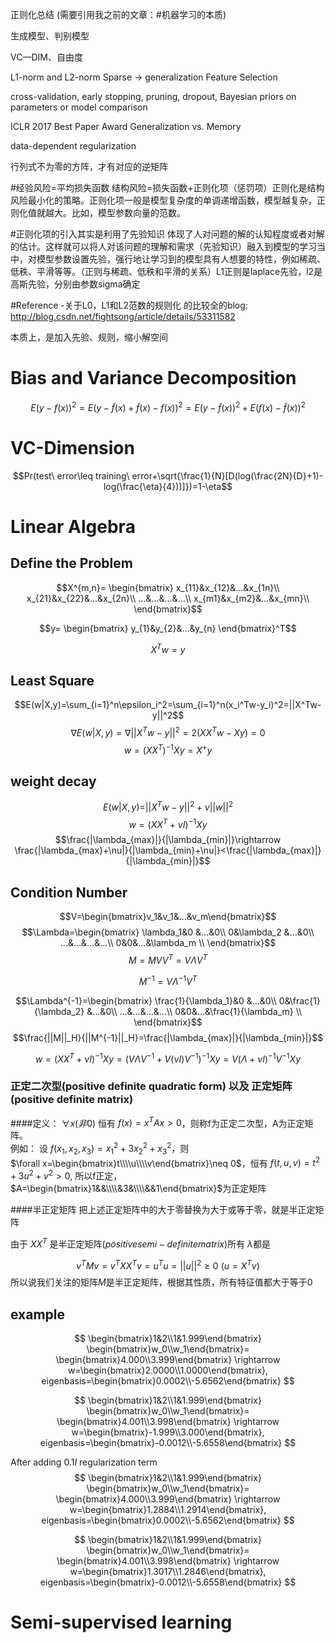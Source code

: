正则化总结
(需要引用我之前的文章：#机器学习的本质)

生成模型、判别模型

VC—DIM、自由度

L1-norm and L2-norm
Sparse -> generalization
Feature Selection

cross-validation, early stopping, pruning, dropout, Bayesian priors on parameters or model comparison

ICLR 2017 Best Paper Award 
Generalization vs. Memory

data-dependent regularization



行列式不为零的方阵，才有对应的逆矩阵


#经验风险=平均损失函数
结构风险=损失函数+正则化项（惩罚项）正则化是结构风险最小化的策略。正则化项一般是模型复杂度的单调递增函数，模型越复杂，正则化值就越大。比如，模型参数向量的范数。

#正则化项的引入其实是利用了先验知识
体现了人对问题的解的认知程度或者对解的估计。这样就可以将人对该问题的理解和需求（先验知识）融入到模型的学习当中，对模型参数设置先验，强行地让学习到的模型具有人想要的特性，例如稀疏、低秩、平滑等等。（正则与稀疏、低秩和平滑的关系）L1正则是laplace先验，l2是高斯先验，分别由参数sigma确定


#Reference
-关于L0，L1和L2范数的规则化 的比较全的blog: http://blog.csdn.net/fightsong/article/details/53311582


本质上，是加入先验、规则，缩小解空间


# Bias and Variance Decomposition
$$E(y-f(x))^2=E(y-\tilde{f}(x)+\tilde{f}(x)-f(x))^2=E(y-\tilde{f}(x))^2+E(f(x)-\tilde{f}(x))^2$$

# VC-Dimension

$$Pr(test\ error\leq training\ error+\sqrt{\frac{1}{N}[D(log(\frac{2N}{D}+1)-log(\frac{\eta}{4}))]})=1-\eta$$


# Linear Algebra
## Define the Problem
$$X^{m,n}=
\begin{bmatrix}
x_{11}&x_{12}&...&x_{1n}\\
x_{21}&x_{22}&...&x_{2n}\\
...&...&...&...\\
x_{m1}&x_{m2}&...&x_{mn}\\
\end{bmatrix}$$

$$y=
\begin{bmatrix}
y_{1}&y_{2}&...&y_{n}
\end{bmatrix}^T$$

$$X^Tw=y$$

## Least Square
$$E(w|X,y)=\sum_{i=1}^n\epsilon_i^2=\sum_{i=1}^n(x_i^Tw-y_i)^2=||X^Tw-y||^2$$
$$\nabla E(w|X,y)=\nabla ||X^Tw-y||^2=2(XX^Tw-Xy)=0$$
$$w=(XX^T)^{-1}Xy=X^+y$$

## weight decay
$$E(w|X,y)=||X^Tw-y||^2+\nu||w||^2$$
$$w=(XX^T+\nu I)^{-1}Xy$$
$$\frac{|\lambda_{max}|}{|\lambda_{min}|}\rightarrow \frac{|\lambda_{max}+\nu|}{|\lambda_{min}+\nu|}<\frac{|\lambda_{max}|}{|\lambda_{min}|}$$

## Condition Number

$$V=\begin{bmatrix}v_1&v_1&...&v_m\end{bmatrix}$$
$$\Lambda=\begin{bmatrix}
\lambda_1&0 &...&0\\
0&\lambda_2 &...&0\\
...&...&...&...\\
0&0&...&\lambda_m \\
\end{bmatrix}$$
$$M=MVV^T=V\Lambda V^T$$

$$M^{-1}=V\Lambda^{-1}V^T$$

$$\Lambda^{-1}=\begin{bmatrix}
\frac{1}{\lambda_1}&0 &...&0\\
0&\frac{1}{\lambda_2} &...&0\\
...&...&...&...\\
0&0&...&\frac{1}{\lambda_m} \\
\end{bmatrix}$$
$$\frac{||M||_H}{||M^{-1}||_H}=\frac{|\lambda_{max}|}{|\lambda_{min}|}$$

$$w=(XX^T+\nu I)^{-1}Xy=(V\Lambda V^{-1}+V(\nu I)V^{-1})^{-1}Xy=V(\Lambda+\nu I)^{-1}V^{-1}Xy$$

### 正定二次型(positive definite quadratic form) 以及 正定矩阵(positive definite matrix)
####定义：
$\forall x(非0)$ 恒有 $f(x)=x^TAx>0$，则称f为正定二次型，A为正定矩阵。  
例如：
设 $f(x_1,x_2,x_3)=x_1^2+3x_2^2+x_3^2$，则  
$\forall x=\begin{bmatrix}t\\\\u\\\\v\end{bmatrix}\neq 0$，恒有 $f(t,u,v)=t^2+3u^2+v^2>0$, 所以f正定，$A=\begin{bmatrix}1&&\\\\&3&\\\\&&1\end{bmatrix}$为正定矩阵  

####半正定矩阵
把上述正定矩阵中的大于零替换为大于或等于零，就是半正定矩阵

由于 $XX^T$ 是半正定矩阵($positive semi-definite matrix$)所有 $\lambda$都是

$$v^TMv=v^TXX^Tv=u^Tu=||u||^2\ge0\ (u=X^Tv)$$
所以说我们关注的矩阵$M$是半正定矩阵，根据其性质，所有特征值都大于等于0

## example
$$
\begin{bmatrix}1&2\\1&1.999\end{bmatrix}
\begin{bmatrix}w_0\\w_1\end{bmatrix}=
\begin{bmatrix}4.000\\3.999\end{bmatrix}
\rightarrow
w=\begin{bmatrix}2.0000\\1.0000\end{bmatrix},
eigenbasis=\begin{bmatrix}0.0002\\-5.6562\end{bmatrix}
$$

$$
\begin{bmatrix}1&2\\1&1.999\end{bmatrix}
\begin{bmatrix}w_0\\w_1\end{bmatrix}=
\begin{bmatrix}4.001\\3.998\end{bmatrix}
\rightarrow
w=\begin{bmatrix}-1.999\\3.000\end{bmatrix},
eigenbasis=\begin{bmatrix}-0.0012\\-5.6558\end{bmatrix}
$$

After adding $0.1I$ regularization term
$$
\begin{bmatrix}1&2\\1&1.999\end{bmatrix}
\begin{bmatrix}w_0\\w_1\end{bmatrix}=
\begin{bmatrix}4.000\\3.999\end{bmatrix}
\rightarrow
w=\begin{bmatrix}1.2884\\1.2914\end{bmatrix},
eigenbasis=\begin{bmatrix}0.0002\\-5.6562\end{bmatrix}
$$

$$
\begin{bmatrix}1&2\\1&1.999\end{bmatrix}
\begin{bmatrix}w_0\\w_1\end{bmatrix}=
\begin{bmatrix}4.001\\3.998\end{bmatrix}
\rightarrow
w=\begin{bmatrix}1.3017\\1.2846\end{bmatrix},
eigenbasis=\begin{bmatrix}-0.0012\\-5.6558\end{bmatrix}
$$



# Semi-supervised learning









